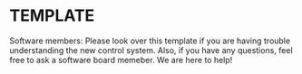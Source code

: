 # TEMPLATE
 Software members: Please look over this template if you are having trouble understanding the new control system. Also, if you have any    questions, feel free to ask a software board memeber. We are here to help!
